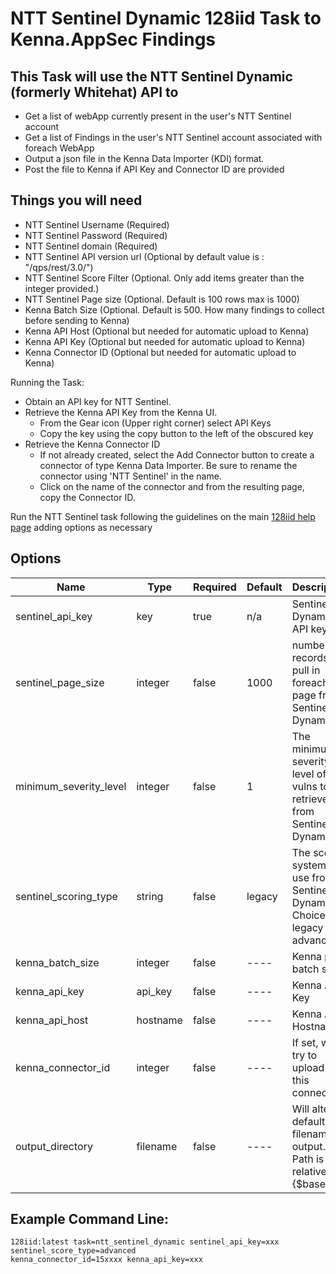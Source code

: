 # NTT Sentinel Dynamic 128iid Task to Kenna.AppSec Findings

## This Task will use the NTT Sentinel Dynamic (formerly Whitehat) API to

- Get a list of webApp currently present in the user's NTT Sentinel account
- Get a list of Findings in the user's NTT Sentinel account associated with foreach WebApp
- Output a json file in the Kenna Data Importer (KDI) format.
- Post the file to Kenna if API Key and Connector ID are provided

## Things you will need

- NTT Sentinel Username (Required)
- NTT Sentinel Password (Required)
- NTT Sentinel domain (Required)
- NTT Sentinel API version url (Optional by default value is : "/qps/rest/3.0/")
- NTT Sentinel Score Filter (Optional. Only add items greater than the integer provided.)
- NTT Sentinel Page size (Optional. Default is 100 rows max is 1000)
- Kenna Batch Size (Optional. Default is 500. How many findings to collect before sending to Kenna)
- Kenna API Host (Optional but needed for automatic upload to Kenna)
- Kenna API Key (Optional but needed for automatic upload to Kenna)
- Kenna Connector ID (Optional but needed for automatic upload to Kenna)

Running the Task:

- Obtain an API key for NTT Sentinel.
- Retrieve the Kenna API Key from the Kenna UI.
  - From the Gear icon (Upper right corner) select API Keys
  - Copy the key using the copy button to the left of the obscured key
- Retrieve the Kenna Connector ID
  - If not already created, select the Add Connector button to create a connector of type Kenna Data Importer. Be sure to rename the connector using 'NTT Sentinel' in the name.
  - Click on the name of the connector and from the resulting page, copy the Connector ID.

Run the NTT Sentinel task following the guidelines on the main [128iid help page](https://github.com/KennaPublicSamples/128iid#calling-a-specific-task) adding options as necessary

## Options

| Name | Type | Required | Default | Description|
| ---- | ---- | ---- | ---- | ---- | 
| sentinel_api_key |key| true | n/a | Sentinel Dynamic API key|
| sentinel_page_size | integer | false | 1000 | number of records to pull in foreach page from Sentinel Dynamic |
| minimum_severity_level | integer | false | 1 | The minimum severity level of vulns to retrieve from Sentinel Dynamic |
| sentinel_scoring_type | string | false | legacy | The scoring system to use from Sentinel Dynamic. Choices are legacy and advanced. |
| kenna_batch_size | integer | false | ---- | Kenna post batch size |
| kenna_api_key | api_key | false | ----| Kenna API Key |
| kenna_api_host | hostname | false | ---- | Kenna API Hostname |
| kenna_connector_id | integer | false | ----| If set, we'll try to upload to this connector |
| output_directory | filename | false | ---- | Will alter default filename for output. Path is relative to #{$basedir} |


## Example Command Line:

    128iid:latest task=ntt_sentinel_dynamic sentinel_api_key=xxx sentinel_score_type=advanced
    kenna_connector_id=15xxxx kenna_api_key=xxx
